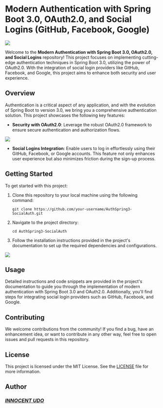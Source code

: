 # Modern Authentication with Spring Boot 3.0, OAuth2.0, and Social Logins (GitHub, Facebook, Google)

<img src="https://github.com/Innocentsax/SpringBoot3.0-OAuth2.0-Social_Login/blob/main/Github%20View.png">

Welcome to the **Modern Authentication with Spring Boot 3.0, OAuth2.0, and Social Logins** repository! This project focuses on implementing cutting-edge authentication techniques in Spring Boot 3.0, utilizing the power of OAuth2.0. With the integration of social login providers like GitHub, Facebook, and Google, this project aims to enhance both security and user experience.

## Overview

Authentication is a critical aspect of any application, and with the evolution of Spring Boot to version 3.0, we bring you a comprehensive authentication solution. This project showcases the following key features:

- **Security with OAuth2.0**: Leverage the robust OAuth2.0 framework to ensure secure authentication and authorization flows.

<img src="https://github.com/Innocentsax/SpringBoot3.0-OAuth2.0-Social_Login/blob/main/Google%20view.png">

- **Social Logins Integration**: Enable users to log in effortlessly using their GitHub, Facebook, or Google accounts. This feature not only enhances user experience but also minimizes friction during the sign-up process.

## Getting Started

To get started with this project:

1. Clone this repository to your local machine using the following command:
   ```
   git clone https://github.com/your-username/AuthSpring3-SocialAuth.git
   ```

2. Navigate to the project directory:
   ```
   cd AuthSpring3-SocialAuth
   ```

3. Follow the installation instructions provided in the project's documentation to set up the required dependencies and configurations.


<img src="https://github.com/Innocentsax/SpringBoot3.0-OAuth2.0-Social_Login/blob/main/Vet%20view.png">

## Usage

Detailed instructions and code snippets are provided in the project's documentation to guide you through the implementation of modern authentication with Spring Boot 3.0 and OAuth2.0. Additionally, you'll find steps for integrating social login providers such as GitHub, Facebook, and Google.

## Contributing

We welcome contributions from the community! If you find a bug, have an enhancement idea, or want to contribute in any other way, feel free to open issues and pull requests in this repository.

## License

This project is licensed under the MIT License. See the [LICENSE](LICENSE) file for more information.

## Author

### ___[INNOCENT UDO](https://github.com/Innocentsax)___


